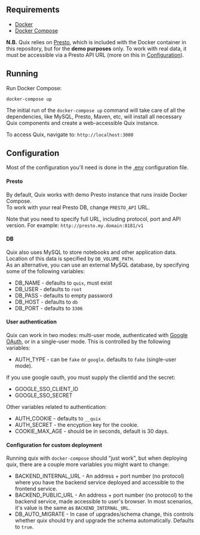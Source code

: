 <!-- ---
id: installation
title: Installation
sidebar_label: Installation
--- -->

## Requirements
* [Docker](https://www.docker.com/products)
* [Docker Compose](https://docs.docker.com/compose/install/)

**N.B.** Quix relies on [Presto](https://prestosql.io/), which is included with the Docker container in this repository, but for the **demo purposes** only. To work with real data, it must be accessible via a Presto API URL (more on this in [Configuration](#Configuration)).

## Running
Run Docker Compose:

```
docker-compose up
```

The initial run of the `docker-compose up` command will take care of all the dependencies, like MySQL, Presto, Maven, etc, will install all necessary Quix components and create a web-accessible Quix instance.

To access Quix, navigate to:
`http://localhost:3000`

## Configuration
Most of the configuration you'll need is done in the [.env](../../.env) configuration file.

#### Presto
By default, Quix works with demo Presto instance that runs inside Docker Compose.  
To work with your real Presto DB, change `PRESTO_API` URL.

Note that you need to specify full URL, including protocol, port and API version. For example: `http://presto.my.domain:8181/v1`

#### DB
Quix also uses MySQL to store notebooks and other application data. Location of this data is specified by `DB_VOLUME_PATH`.  
As an alternative, you can use an external MySQL database, by specifying some of the following variables:
* DB_NAME - defaults to `quix`, must exist
* DB_USER - defaults to `root`
* DB_PASS - defaults to empty password
* DB_HOST - defaults to `db`
* DB_PORT - defaults to `3306`

#### User authentication
Quix can work in two modes: multi-user mode, authenticated with [Google OAuth](https://console.developers.google.com/apis/credentials), or in a single-user mode. This is controlled by the following variables:
* AUTH_TYPE - can be `fake` or `google`. defaults to `fake` (single-user mode).

If you use google oauth, you must supply the clientId and the secret:
* GOOGLE_SSO_CLIENT_ID
* GOOGLE_SSO_SECRET

Other variables related to authentication:
* AUTH_COOKIE - defaults to `__quix`
* AUTH_SECRET - the encyption key for the cookie.
* COOKIE_MAX_AGE - should be in seconds, default is 30 days.

#### Configuration for custom deployment
Running quix with `docker-compose` should "just work", but when deploying quix, there are a couple more variables you might want to change:

* BACKEND_INTERNAL_URL - An address + port number (no protocol) where you have the backend service deployed and accessible to the frontend service.
* BACKEND_PUBLIC_URL - An address + port number (no protocol) to the backend service, made accessible to user's browser. In most scenarios, it's value is the same as `BACKEND_INTERNAL_URL`.
* DB_AUTO_MIGRATE - In case of upgrades/schema change, this controls whether quix should try and upgrade the schema automatically. Defaults to `true`.